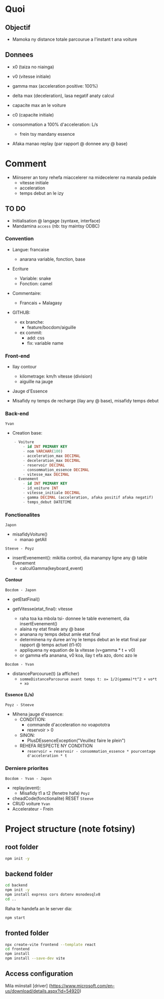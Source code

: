 # Quoi
## Objectif
- Mamoka ny distance totale parcourue a l'instant t ana voiture

## Donnees
- x0 (taiza no niainga)
- v0 (vitesse initiale)
- gamma max (acceleration positive: 100%)
- delta max (deceleration), lasa negatif anaty calcul
- capacite max an le voiture
- c0 (capacite initiale)
- consommation a 100% d'acceleration: L/s
    - frein tsy mandany essence

- Afaka manao replay (par rapport @ donnee any @ base)

# Comment
- Miinserer an tony rehefa miaccelerer na midecelerer na manala pedale
    - vitesse initiale
    - acceleration
    - temps debut an le izy

## TO DO
- Initialisation @ langage (syntaxe, interface)
- Mandamina `access` (nb: tsy maintsy ODBC)

### Convention
- Langue: francaise
    - anarana variable, fonction, base

- Ecriture
    - Variable: snake
    - Fonction: camel

- Commentaire: 
    - Francais + Malagasy

- GITHUB:
    - ex branche:
        - feature/bocdom/aiguille
    - ex commit:
        - add: css
        - fix: variable name

### Front-end
- Ilay contour
    - kilometrage: km/h vitesse (division)
    - aiguille na jauge

- Jauge d'Essence

- Misafidy ny temps de recharge (ilay any @ base), misafidy temps debut

### Back-end
` Yvan `
- Creation base:
```SQL
    - Voiture
        - id INT PRIMARY KEY
        - nom VARCHAR(100)
        - acceleration_max DECIMAL
        - deceleration_max DECIMAL
        - reservoir DECIMAL
        - consommation_essence DECIMAL
        - vitesse_max DECIMAL
    - Evenement
        - id INT PRIMARY KEY
        - id_voiture INT
        - vitesse_initiale DECIMAL
        - gamma DECIMAL (acceleration, afaka positif afaka negatif)
        - temps_debut DATETIME
``` 

### Fonctionalites
`Japon`
- misafidyVoiture()
    - manao getAll

`Steeve - Poyz`
- insertEvenement(): mikitia control, dia manampy ligne any @ table Evenement
    - calculGamma(keyboard_event)

#### Contour
`Bocdom - Japon`
- getEtatFinal()

- getVitesse(etat_final): vitesse
    - raha toa ka mbola tsi- donnee le table evenement, dia insertEvenement() 
    - alaina ny etat finale any @ base
    - ananana ny temps debut amle etat final
    - determinena ny duree an'ny le temps debut an le etat final par rapport @ temps actuel (t1-t0)
    - appliquena ny equation de la vitesse (v=gamma * t + v0) 
    - or gamma efa ananana, v0 koa, ilay t efa azo, donc azo le

`Bocdom - Yvan`
- distanceParcourue(t) (a afficher)
    - `sommeDistanceParcourue avant temps t: x= 1/2(gamma)*t^2 + vo*t + xo`

#### Essence (L/s)
`Poyz - Steeve`
- Mihena jauge d'essence:
    - CONDITION:
        - commande d'acceleration no voapototra
        - reservoir > 0
    - SINON:
        - PlusDEssenceException("Veuillez faire le plein")
    - REHEFA RESPECTE NY CONDITION
        - `reservoir = reservoir - consommation_essence * pourcentage d'acceleration * t`

### Derniere priorites
` Bocdom - Yvan - Japon `
- replay(event):
    - Misafidy t1 a t2 (fenetre hafa)
` Poyz `
- cheadCode(fonctionalite) RESET
` Steeve `
- CRUD voiture
` Yvan `
- Accelerateur - Frein

# Project structure (note fotsiny)
## root folder
```bash
npm init -y
```

## backend folder
```bash
cd backend
npm init -y
npm install express cors dotenv msnodesqlv8 
cd ..
```

Raha te handefa an le server dia:
```bash
npm start
```

## fronted folder
```bash
npx create-vite frontend --template react
cd frontend
npm install
npm install --save-dev vite
```

## Access configuration
Mila miinstall [driver] (https://www.microsoft.com/en-us/download/details.aspx?id=54920)